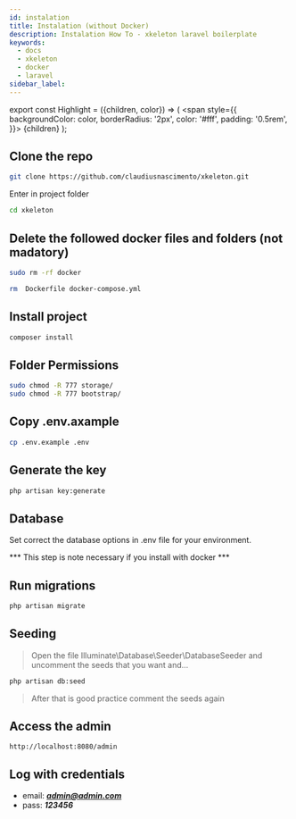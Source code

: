 ```yaml
---
id: instalation
title: Instalation (without Docker)
description: Instalation How To - xkeleton laravel boilerplate
keywords:
  - docs
  - xkeleton
  - docker
  - laravel
sidebar_label: 
---
```


export const Highlight = ({children, color}) => ( <span style={{
    backgroundColor: color,
    borderRadius: '2px',
    color: '#fff',
    padding: '0.5rem',
  }}> {children} </span>);


## Clone the repo

```bash
git clone https://github.com/claudiusnascimento/xkeleton.git
```

Enter in project folder

``` bash
cd xkeleton
```

## Delete the followed docker files and folders (not madatory)

```bash
sudo rm -rf docker
```

```bash
rm  Dockerfile docker-compose.yml
```

## Install project

```bash
composer install
```

## Folder Permissions
```bash
sudo chmod -R 777 storage/
sudo chmod -R 777 bootstrap/
```

## Copy .env.axample
```bash
cp .env.example .env
```

## Generate the key 
```bash
php artisan key:generate
```

## Database

Set correct the database options in .env file for your environment.

*** This step is note necessary if you install with docker ***

## Run migrations 
```bash
php artisan migrate
```

## Seeding 

> <Highlight color="#035040">Open the file Illuminate\Database\Seeder\DatabaseSeeder</Highlight> and uncomment the seeds that you want and...

```bash
php artisan db:seed
```
> <Highlight color="#035040">After that is good practice comment the seeds again</Highlight>

## Access the admin
```
http://localhost:8080/admin
```

## Log with credentials

- email: ***admin@admin.com*** 
- pass: ***123456***
